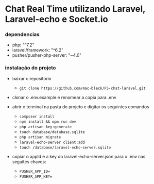 # Chat Real Time utilizando Laravel, Laravel-echo e Socket.io

### dependencias
 - php: "^7.2"
 - laravel/framework: "^6.2"
 - pusher/pusher-php-server: "~4.0"

### instalação do projeto
 - baixar o repositorio
    - `git clone https://github.com/mac-bleck/FS-chat-laravel.git`
 
 - clonar o .env.example e renomear a copia para .env
 
 - abrir o terminal na pasta do projeto e digitar os seguintes comandos
    - `composer install`
    - `npm install && npm run dev`
    - `php artisan key:generate`
    - `touch database/database.sqlite`
    - `php artisan migrate`
    - `laravel-echo-server client:add`
    - `touch /database/laravel-echo-server.sqlite`
 
 - copiar o appId e a key do laravel-echo-server.json para o .env nas seguites chaves:
    - `PUSHER_APP_ID=`
    - `PUSHER_APP_KEY=`
    
